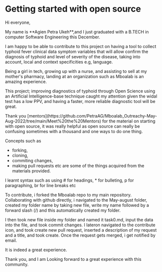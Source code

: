 # Getting started with open source

<p> Hi everyone, </p>
My name is **Agien Petra Ukeh**,and I just graduated with a B.TECH in computer Software Engineering this December.
<p> I am happy to be able to contribute to this project on having a tool to collect typhoid fever clinical data symptom variables that will allow confirm the diagnosis of typhoid and level of severity of the disease, taking into account, local and context specificities e.g, language. </p>
<p> 
 Being a girl in tech, growing up with a nurse, and assisting to sell at my mother's pharmacy, landing at an organization such as Mboalab is an amazing experience.</p> 
<p> 
 This project; improving diagnostics of typhoid through Open Science using an Artificial Intelligence-base technique caught my attention given the widal test has a low PPV, and having a faster, more reliable diagnostic tool will be great.
</p>
<p> 
 Thank you [mentors](https://github.com/PetraAG/Mboalab_Outreachy-May-Aug-2022/tree/main/Meet%20the%20Mentors) for the material on starting with open source, it was really helpful as open source can really be confusing sometimes with a thousand and one ways to do one thing.
</p> 
<p> 
Concepts such as <br> 

- forking, 
- cloning, 
- commiting changes, 
- making pull requests etc are some of the things acquired from the materials provided. 

</p>

<p> 
  I learnt syntax such as using # for headings, * for bulleting, p for paragraphing, br for line breaks etc 
</p>

<p> To contribute, i forked the Mboalab repo to my main repository. <br> Collaborating with github directly, i navigated to the May-august folder, created my folder name by taking new file, write my name followed by a forward slash (/) and this automatically created my folder. </p>
<p> I then took new file inside my folder and named it task0.md, input the data into the file, and took commit changes. I lateron navigated to the contribute icon, and took create new pull request, inserted a description of my request and a title, and took create. Once the request gets merged, i get notified by email. </p>

<p> It is indeed a great experience. </p>
<p> Thank you, and I am Looking forward to a great experience with this community. </P>
